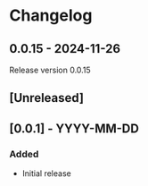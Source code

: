 # Changelog

## 0.0.15 - 2024-11-26

Release version 0.0.15

## [Unreleased]

## [0.0.1] - YYYY-MM-DD

### Added

- Initial release
